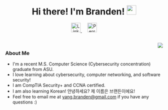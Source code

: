 <h1 align="center"> Hi there! I'm Branden! <img src="https://raw.githubusercontent.com/MartinHeinz/MartinHeinz/master/wave.gif" width="30px"></h1>

<p align="center">
<a href="https://www.linkedin.com/in/branden-yang/">
  <img height="30px" title="LinkedIn" src="https://img.shields.io/badge/LinkedIn-0077B5?style=for-the-badge&logo=linkedin&logoColor=white"/>
</a>
&emsp;
<a href="https://yangbranden.github.io/">
  <img height="30px" title="Personal Website" src="https://img.shields.io/badge/website-000000?style=for-the-badge&logo=About.me&logoColor=white"/>
</a>
</p>

<br>
<img align="right" src="https://i.pinimg.com/originals/67/4b/3e/674b3e051909840d88dcce4e6c04cb94.gif"/>

### About Me
- I'm a recent M.S. Computer Science (Cybersecurity concentration) graduate from ASU.
- I love learning about cybersecurity, computer networking, and software security!
- I am CompTIA Security+ and CCNA certified.
- I am also learning Korean! 안녕하세요? 제 이름은 브랜든이에요!
- Feel free to email me at yang.branden@gmail.com if you have any questions :)
